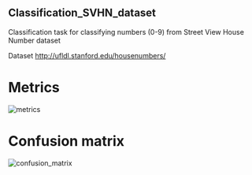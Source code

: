

## Classification_SVHN_dataset
Classification task for classifying numbers (0-9) from Street View House Number dataset

Dataset
http://ufldl.stanford.edu/housenumbers/

# Metrics

![metrics](https://user-images.githubusercontent.com/60583122/202700977-5f68b25e-353a-493f-9554-5164dfc5f372.png)

# Confusion matrix

![confusion_matrix](https://user-images.githubusercontent.com/60583122/202700970-6dcde45f-01dd-4624-81e1-58136acb8492.png)
